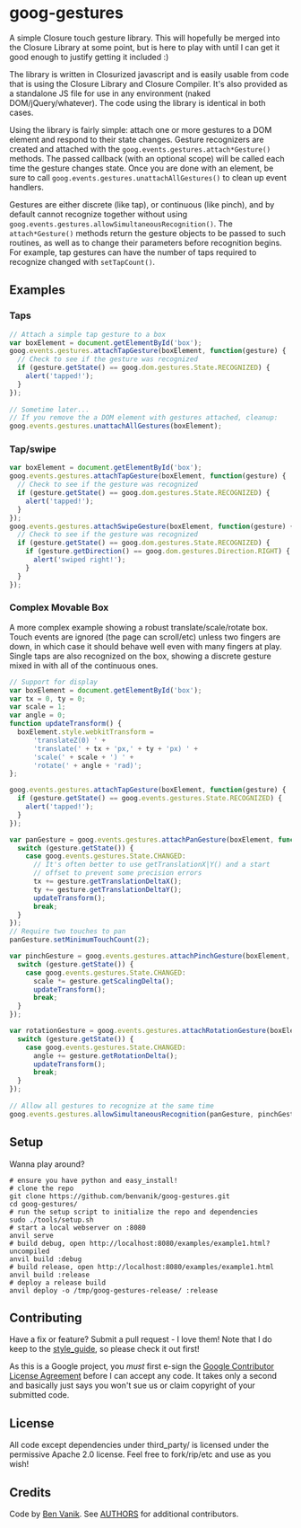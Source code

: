 goog-gestures
=============

A simple Closure touch gesture library. This will hopefully be merged into the
Closure Library at some point, but is here to play with until I can get it good
enough to justify getting it included :)

The library is written in Closurized javascript and is easily usable from code
that is using the Closure Library and Closure Compiler. It's also provided as
a standalone JS file for use in any environment (naked DOM/jQuery/whatever).
The code using the library is identical in both cases.

Using the library is fairly simple: attach one or more gestures to a DOM element
and respond to their state changes. Gesture recognizers are created and attached
with the `goog.events.gestures.attach*Gesture()` methods. The passed callback
(with an optional scope) will be called each time the gesture changes state.
Once you are done with an element, be sure to call `goog.events.gestures.unattachAllGestures()`
to clean up event handlers.

Gestures are either discrete (like tap), or continuous (like pinch), and by
default cannot recognize together without using `goog.events.gestures.allowSimultaneousRecognition()`.
The `attach*Gesture()` methods return the gesture objects to be passed to
such routines, as well as to change their parameters before recognition begins.
For example, tap gestures can have the number of taps required to recognize
changed with `setTapCount()`.

## Examples

### Taps

```javascript
// Attach a simple tap gesture to a box
var boxElement = document.getElementById('box');
goog.events.gestures.attachTapGesture(boxElement, function(gesture) {
  // Check to see if the gesture was recognized
  if (gesture.getState() == goog.dom.gestures.State.RECOGNIZED) {
    alert('tapped!');
  }
});
    
// Sometime later...
// If you remove the a DOM element with gestures attached, cleanup:
goog.events.gestures.unattachAllGestures(boxElement);
```

### Tap/swipe

```javascript
var boxElement = document.getElementById('box');
goog.events.gestures.attachTapGesture(boxElement, function(gesture) {
  // Check to see if the gesture was recognized
  if (gesture.getState() == goog.dom.gestures.State.RECOGNIZED) {
    alert('tapped!');
  }
});
goog.events.gestures.attachSwipeGesture(boxElement, function(gesture) {
  // Check to see if the gesture was recognized
  if (gesture.getState() == goog.dom.gestures.State.RECOGNIZED) {
    if (gesture.getDirection() == goog.dom.gestures.Direction.RIGHT) {
      alert('swiped right!');
    }
  }
});
```

### Complex Movable Box

A more complex example showing a robust translate/scale/rotate box. Touch events are ignored (the page can
scroll/etc) unless two fingers are down, in which case it should behave well even with many fingers at play.
Single taps are also recognized on the box, showing a discrete gesture mixed in with all of the continuous ones.

```javascript
// Support for display
var boxElement = document.getElementById('box');
var tx = 0, ty = 0;
var scale = 1;
var angle = 0;
function updateTransform() {
  boxElement.style.webkitTransform =
      'translateZ(0) ' +
      'translate(' + tx + 'px,' + ty + 'px) ' +
      'scale(' + scale + ') ' +
      'rotate(' + angle + 'rad)';
};

goog.events.gestures.attachTapGesture(boxElement, function(gesture) {
  if (gesture.getState() == goog.events.gestures.State.RECOGNIZED) {
    alert('tapped!');
  }
});

var panGesture = goog.events.gestures.attachPanGesture(boxElement, function(gesture) {
  switch (gesture.getState()) {
    case goog.events.gestures.State.CHANGED:
      // It's often better to use getTranslationX|Y() and a start
      // offset to prevent some precision errors
      tx += gesture.getTranslationDeltaX();
      ty += gesture.getTranslationDeltaY();
      updateTransform();
      break;
  }
});
// Require two touches to pan
panGesture.setMinimumTouchCount(2);

var pinchGesture = goog.events.gestures.attachPinchGesture(boxElement, function(gesture) {
  switch (gesture.getState()) {
    case goog.events.gestures.State.CHANGED:
      scale *= gesture.getScalingDelta();
      updateTransform();
      break;
  }
});

var rotationGesture = goog.events.gestures.attachRotationGesture(boxElement, function(gesture,) {
  switch (gesture.getState()) {
    case goog.events.gestures.State.CHANGED:
      angle += gesture.getRotationDelta();
      updateTransform();
      break;
  }
});
    
// Allow all gestures to recognize at the same time
goog.events.gestures.allowSimultaneousRecognition(panGesture, pinchGesture, rotationGesture);
```

## Setup

Wanna play around?

```
# ensure you have python and easy_install!
# clone the repo
git clone https://github.com/benvanik/goog-gestures.git
cd goog-gestures/
# run the setup script to initialize the repo and dependencies
sudo ./tools/setup.sh
# start a local webserver on :8080
anvil serve
# build debug, open http://localhost:8080/examples/example1.html?uncompiled
anvil build :debug
# build release, open http://localhost:8080/examples/example1.html
anvil build :release
# deploy a release build
anvil deploy -o /tmp/goog-gestures-release/ :release
```

## Contributing

Have a fix or feature? Submit a pull request - I love them!
Note that I do keep to the [style_guide](https://github.com/benvanik/games-framework/blob/master/docs/style_guide.md),
so please check it out first!

As this is a Google project, you *must* first e-sign the
[Google Contributor License Agreement](http://code.google.com/legal/individual-cla-v1.0.html) before I can accept any
code. It takes only a second and basically just says you won't sue us or claim copyright of your submitted code.

## License

All code except dependencies under third_party/ is licensed under the permissive Apache 2.0 license.
Feel free to fork/rip/etc and use as you wish!

## Credits

Code by [Ben Vanik](http://noxa.org). See [AUTHORS](https://github.com/benvanik/goog-gestures/blob/master/AUTHORS) for additional contributors.

